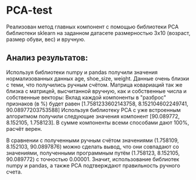 # PCA-test
Реализован метод главных компонент с помощью библиотеки PCA библиотеки sklearn на заданном датасете размерностью 3х10 (возраст, размер обуви, вес) и вручную.

## Анализ результатов:
Используя библиотеки numpy и pandas получили значения нормализованных данных age, shoe_size,	weight. Данные очень близки с теми, что получились ручным счётом. 
Матрица ковариаций так же близка с матрицей, высчитанной вручную, как и собственные числа и собственные векторы:
Вклад каждой компоненты в "разброс" признаков (в %) будет равен [1.7581233602143758, 8.152104602249741, 90.08977203753588]
Используя библиотеку PCA с уже встроенным алгоритмом получили следующие значения компонент [90.089772, 8.152105, 1.758123].
В сумме компоненты всеми способами дают 100%, расчёт верен.

В сравнении с полученными ручным счётом значениями (1.758109, 8.152103, 90.0897876) можно сделать вывод, что они совпадают со значениями, полученными программным путём (1.758123, 8.152105, 90.089772) с точностью 0.00001. Значит, использование библиотек numpy и pandas, а также PCA подтверждают правильность ручного счета.
